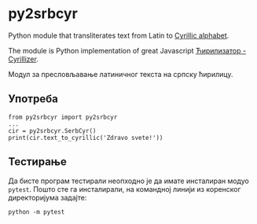 # py2srbcyr

Python module that transliterates text from Latin to [Cyrillic alphabet](https://en.wikipedia.org/wiki/Serbian_Cyrillic_alphabet).

The module is Python implementation of great Javascript [Ћирилизатор - Cyrillizer](https://github.com/turanjanin/cirilizator).

Модул за пресловљавање латиничног текста на српску ћирилицу.

## Употреба

    from py2srbcyr import py2srbcyr
    ...
    cir = py2srbcyr.SerbCyr()
    print(cir.text_to_cyrillic('Zdravo svete!'))

## Тестирање

Да бисте програм тестирали неопходно је да имате инсталиран модуо `pytest`. Пошто сте га инсталирали, на командној линији из коренског директоријума задајте:

    python -m pytest
